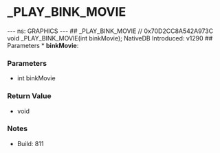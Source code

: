 # _PLAY_BINK_MOVIE

--- ns: GRAPHICS --- ## _PLAY_BINK_MOVIE  // 0x70D2CC8A542A973C void _PLAY_BINK_MOVIE(int binkMovie);  NativeDB Introduced: v1290  ## Parameters * **binkMovie**:

### Parameters
* int binkMovie

### Return Value
* void

### Notes
* Build: 811

